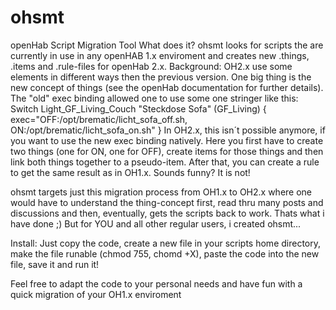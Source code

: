 # ohsmt
openHab Script Migration Tool
What does it? 
ohsmt looks for scripts the are currently in use in any openHAB 1.x enviroment and creates new .things, .items and .rule-files for openHab 2.x. Background: OH2.x use some elements in different ways then the previous version. One big thing is the new concept of things (see the openHab documentation for further details). The "old" exec binding allowed one to use some one stringer like this:
Switch	Light_GF_Living_Couch	"Steckdose Sofa"	(GF_Living)	{ exec="OFF:/opt/brematic/licht_sofa_off.sh, ON:/opt/brematic/licht_sofa_on.sh" }
In OH2.x, this isn´t possible anymore, if you want to use the new exec binding natively. Here you first have to create two things (one for ON, one for OFF), create items for those things and then link both things together to a pseudo-item. After that, you can create a rule to get the same result as in OH1.x. Sounds funny? It is not! 

ohsmt targets just this migration process from OH1.x to OH2.x where one would have to understand the thing-concept first, read thru many posts and discussions and then, eventually, gets the scripts back to work. Thats what i have done ;) But for YOU and all other regular users, i created ohsmt...

Install:
Just copy the code, create a new file in your scripts home directory, make the file runable (chmod 755, chomd +X), paste the code into the new file, save it and run it!

Feel free to adapt the code to your personal needs and have fun with a quick migration of your OH1.x enviroment
